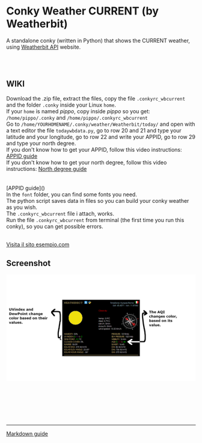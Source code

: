 # Conky Weather CURRENT (by Weatherbit)
 
A standalone conky (written in Python) that shows the CURRENT weather, using [Weatherbit API](https://weatherbit.io/) website.<br>

<br>
<br>

## **WIKI**<br>

Download the .zip file, extract the files, copy the file `.conkyrc_wbcurrent` and the folder `.conky` inside your Linux `home`.<br>
If your `home` is named *pippo*, copy inside *pippo* so you get: `/home/pippo/.conky` and `/home/pippo/.conkyrc_wbcurrent`<br>
Go to `/home/YOURHOMENAME/.conky/weather/Weatherbit/today/` and open with a text editor the file `todaywbdata.py`, go to row 20 and 21 and type your latitude and your longitude, go to row 22 and write your APPID, go to row 29 and type your north degree.<br>
If you don't know how to get your APPID, follow this video instructions: [APPID guide](https://youtu.be/O0nNilsTJSM?si=Tm1P7A1MYvipxb6L&t=30)<br>
If you don't know how to get your north degree, follow this video instructions: [North degree guide](https://youtu.be/FxcR7c3YwEQ?si=e-9_AJ79xs_eF-0Z&t=220)<br>
<br>                                                                                  
[APPID guide](<a href="https://youtu.be/O0nNilsTJSM?si=Tm1P7A1MYvipxb6L&t=30" target="_blank"></a>)
<br> 
In the `font` folder, you can find some fonts you need.<br>
The python script saves data in files so you can build your conky weather as you wish.<br>
The `.conkyrc_wbcurrent` file i attach, works.<br>
Run the file `.conkyrc_wbcurrent` from terminal (the first time you run this conky), so you can get possible errors. 




<br>
<a href="https://www.esempio.com" target="_blank">Visita il sito esempio.com</a>

<br>

## Screenshot

![](https://github.com/TheHeadlessOfficial/weather_currentWB/blob/main/.conky/docs/screenshot.jpg)<br>

<br>
<br>
<br>
<br>
<br>

---
[Markdown guide](https://docs.github.com/en/get-started/writing-on-github/getting-started-with-writing-and-formatting-on-github/basic-writing-and-formatting-syntax)

